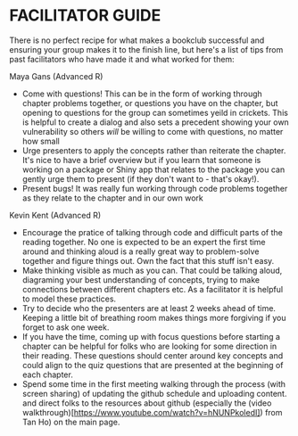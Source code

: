 # FACILITATOR GUIDE

There is no perfect recipe for what makes a bookclub successful and ensuring your group makes it to the finish line, but here's a list of tips from past facilitators who have made it and what worked for them:

Maya Gans (Advanced R)
 - Come with questions! This can be in the form of working through chapter problems together, or questions you have on the chapter, but opening to questions for the group can sometimes yeild in crickets. This is helpful to create a dialog and also sets a precedent showing your own vulnerability so others _will_ be willing to come with questions, no matter how small
 - Urge presenters to apply the concepts rather than reiterate the chapter. It's nice to have a brief overview but if you learn that someone is working on a package or Shiny app that relates to the package you can gently urge them to present (if they don't want to - that's okay!). 
 - Present bugs! It was really fun working through code problems together as they relate to the chapter and in our own work

Kevin Kent (Advanced R)
- Encourage the pratice of talking through code and difficult parts of the reading together. No one is expected to be an expert the first time around and thinking aloud is a really great way to problem-solve together and figure things out. Own the fact that this stuff isn't easy. 
- Make thinking visible as much as you can. That could be talking aloud, diagraming your best understanding of concepts, trying to make connections between different chapters etc. As a facilitator it is helpful to model these practices. 
- Try to decide who the presenters are at least 2 weeks ahead of time. Keeping a little bit of breathing room makes things more forgiving if you forget to ask one week.
- If you have the time, coming up with focus questions before starting a chapter can be helpful for folks who are looking for some direction in their reading. These questions should center around key concepts and could align to the quiz questions that are presented at the beginning of each chapter. 
- Spend some time in the first meeting walking through the process (with screen sharing) of updating the github schedule and uploading content. and direct folks to the resources about github (especially the (video walkthrough)[https://www.youtube.com/watch?v=hNUNPkoledI]) from Tan Ho) on the main page. 
